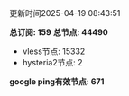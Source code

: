 更新时间2025-04-19 08:43:51

**总订阅: 159**
**总节点: 44490**
- vless节点: 15332
- hysteria2节点: 2

**google ping有效节点: 671**
